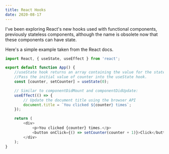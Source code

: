```yaml
---
title: React Hooks
date: 2020-08-17
---
```


I've been exploring React's new hooks used with functional components, previously stateless components, although the name is obsolete now that these components can have state.

Here's a simple example taken from the React docs.

```javascript
import React, { useState, useEffect } from 'react';

export default function App() {
	//useState hook returns an array containing the value for the state (counter) and a setter method (setCounter)
	//Pass the initial value of counter into the useState hook.
	const [counter, setCounter] = useState(0);

	// Similar to componentDidMount and componentDidUpdate:
	useEffect(() => {
		// Update the document title using the browser API
		document.title = `You clicked ${counter} times`;
	});

	return (
		<div>
			<p>You clicked {counter} times.</p>
			<button onClick={() => setCounter(counter + 1)}>Click</button>
		</div>
	);
}
```
